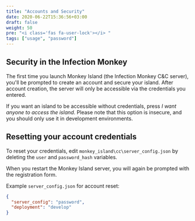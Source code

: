 ```yaml
---
title: "Accounts and Security"
date: 2020-06-22T15:36:56+03:00
draft: false
weight: 50
pre: "<i class='fas fa-user-lock'></i> "
tags: ["usage", "password"]
---
```


## Security in the Infection Monkey

The first time you launch Monkey Island (the Infection Monkey C&C server), you'll be prompted to create an account and secure your island. After account creation, the server will only be accessible via the credentials you entered.

If you want an island to be accessible without credentials, press *I want anyone to access the island*. Please note that this option is insecure, and you should only use it in development environments.

## Resetting your account credentials

To reset your credentials, edit `monkey_island\cc\server_config.json` by deleting the `user` and `password_hash` variables. 

When you restart the Monkey Island server, you will again be prompted with the registration form.

Example `server_config.json` for account reset:

```json
{
  "server_config": "password",
  "deployment": "develop"
}
```
